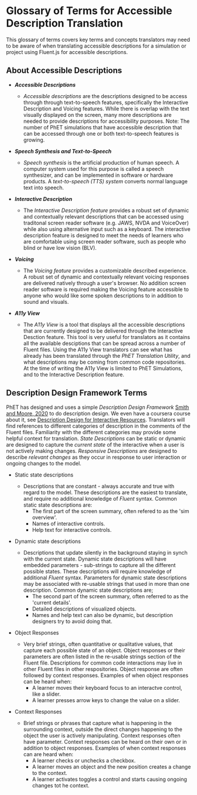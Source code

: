 # Glossary of Terms for Accessible Description Translation

This glossary of terms covers key terms and concepts translators may need to be aware of when translating accessible descriptions for a simulation or project using Fluent.js for accessible descriptions.

## About Accessible Descriptions
- ***Accessible Descriptions***
	- *Accessible descriptions* are the descriptions designed to be access through through text-to-speech features, specifically the Interactive Description and Voicing features.  While there is overlap with the text visually displayed on the screen, many more descriptions are needed to provide descriptions for accessibility purposes. Note: The number of PhET simulations that have accessible description that can be accessed through one or both text-to-speech features is growing.

- ***Speech Synthesis and Text-to-Speech***
	- *Speech synthesis* is the artificial production of human speech. A computer system used for this purpose is called a speech synthesizer, and can be implemented in software or hardware products. A *text-to-speech (TTS) system* converts normal language text into speech.

- ***Interactive Description***
	- The *Interactive Description feature* provides a robust set of dynamic and contextually relevant descriptions that can be accessed using traditonal screen reader software (e.g. JAWS, NVDA and VoiceOver) while also using alternative input such as a keyboard. The interactive description feature is designed to meet the needs of learners who are comfortable using screen reader software, such as people who blind or have low vision (BLV).  

- ***Voicing***
	- The *Voicing feature* provides a customizable described experience. A robust set of dynamic and contextually relevant voicing responses are delivered natively through a user's browser. No addition screen reader software is required making the Voicing feature accessible to anyone who would like some spoken descriptions to in addition to sound and visuals.
	
- ***A11y View***
	- The *A11y View* is a tool that displays all the accessible descriptions that are currently designed to be delivered through the Interactive Desction feature. This tool is very useful for translators as it contains all the available desciptions that can be spread across a number of Fluent files. Using the A11y View translators can see what has already has been translated through the *PhET Translation Utility*, and what descriptions may be coming from common code repositories. At the time of writing the A11y View is limited to PhET Simulations, and to the Interactive Description feature.

## Description Design Framework Terms
 PhET has designed and uses a simple *Description Design Framework* [Smith and Moore, 2020](https://dl.acm.org/doi/abs/10.1145/3313831.3376460) to do description design. We even have a coursera course about it, see [Description Design for Interactive Resources](https://www.coursera.org/learn/description-design-for-interactive-learning-resources). Translators will find references to different categories of description in the comments of the Fluent files. Familiarity with the different categories may provide some helpful context for translation. *State Descriptions* can be static or dynamic are designed to capture the _current state_ of the interactive when a user is not actively making changes. *Responsive Descriptions* are designed to describe _relevant changes_ as they occur in response to user interaction or ongoing changes to the model.

- Static state descriptions
	- Descriptions that are constant - always accurate and true with regard to the model. These descriptions are the easiest to translate, and require no additional knowledge of *Fluent* syntax. Common static state descriptions are:
		- The first part of the screen summary, often refered to as the 'sim overview'. 
		- Names of interactive controls.
		- Help text for interactive controls.
	
- Dynamic state descriptions 
	- Descriptions that update silently in the background staying in synch with the current state. Dynamic state descriptions will have embedded parameters - sub-strings to capture all the different possible states. These descriptions will require knowledge of additional *Fluent* syntax. Parameters for dynamic state descriptions may be associated with re-usable strings that used in more than one description. Common dynamic state descriptions are;
		- The second part of the screen summary, often referred to as the 'current details'.
		- Detailed descriptions of visualized objects.
		- Names and help text can also be dynamic, but description designers try to avoid doing that. 

- Object Responses
	- Very brief strings, often quantitative or qualitative values, that capture each possible state of an object. Object responses or their parameters are often listed in the re-usable strings section of the Fluent file. Descriptions for common code interactions may live in other Fluent files in other respositories. Object response are often followed by context responses. Examples of when object responses can be heard when:
		- A learner moves their keyboard focus to an interactve control, like a slider.
		- A learner presses arrow keys to change the value on a slider.
 

- Context Responses 
	- Brief strings or phrases that capture what is happening in the surrounding context, outside the direct changes happening to the object the user is actively manipulating. Context responses often have parameter. Context responses can be heard on their own or in addition to object responses. Examples of when context responses can are heard when: 
		- A learner checks or unchecks a checkbox. 
		- A learner moves an object and the new position creates a change to the context.
		- A learner activates toggles a control and starts causing ongoing changes tot he context.
		
		
	
	
	
	
	